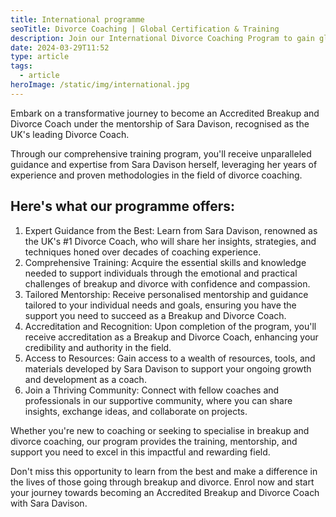 ```yaml
---
title: International programme
seoTitle: Divorce Coaching | Global Certification & Training
description: Join our International Divorce Coaching Program to gain global certification and expertise. Enhance your skills and reach clients worldwide
date: 2024-03-29T11:52
type: article
tags:
  - article
heroImage: /static/img/international.jpg
---
```

Embark on a transformative journey to become an Accredited Breakup and Divorce Coach under the mentorship of Sara Davison, recognised as the UK's leading Divorce Coach.

Through our comprehensive training program, you'll receive unparalleled guidance and expertise from Sara Davison herself, leveraging her years of experience and proven methodologies in the field of divorce coaching.

## Here's what our programme offers:

1. Expert Guidance from the Best: Learn from Sara Davison, renowned as the UK's #1 Divorce Coach, who will share her insights, strategies, and techniques honed over decades of coaching experience.
2. Comprehensive Training: Acquire the essential skills and knowledge needed to support individuals through the emotional and practical challenges of breakup and divorce with confidence and compassion.
3. Tailored Mentorship: Receive personalised mentorship and guidance tailored to your individual needs and goals, ensuring you have the support you need to succeed as a Breakup and Divorce Coach.
4. Accreditation and Recognition: Upon completion of the program, you'll receive accreditation as a Breakup and Divorce Coach, enhancing your credibility and authority in the field.
5. Access to Resources: Gain access to a wealth of resources, tools, and materials developed by Sara Davison to support your ongoing growth and development as a coach.
6. Join a Thriving Community: Connect with fellow coaches and professionals in our supportive community, where you can share insights, exchange ideas, and collaborate on projects.

Whether you're new to coaching or seeking to specialise in breakup and divorce coaching, our program provides the training, mentorship, and support you need to excel in this impactful and rewarding field.

Don't miss this opportunity to learn from the best and make a difference in the lives of those going through breakup and divorce. Enrol now and start your journey towards becoming an Accredited Breakup and Divorce Coach with Sara Davison.
